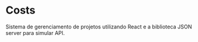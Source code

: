 # Costs

Sistema de gerenciamento de projetos utilizando React e a biblioteca JSON server para simular API.

